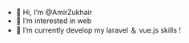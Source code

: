 - 👋 Hi, I’m @AmirZukhair
- 👀 I’m interested in web
- 🌱 I’m currently develop my laravel ＆ vue.js skills !

<!---
AmirZukhair/AmirZukhair is a ✨ special ✨ repository because its `README.md` (this file) appears on your GitHub profile.
You can click the Preview link to take a look at your changes.
--->
